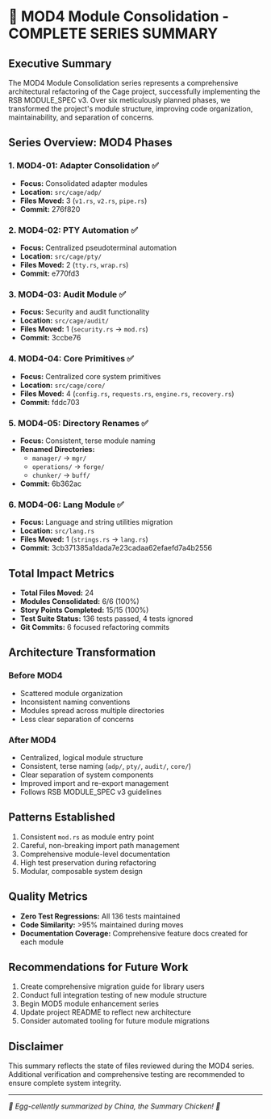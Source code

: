 # 🏁 MOD4 Module Consolidation - COMPLETE SERIES SUMMARY

## Executive Summary
The MOD4 Module Consolidation series represents a comprehensive architectural refactoring of the Cage project, successfully implementing the RSB MODULE_SPEC v3. Over six meticulously planned phases, we transformed the project's module structure, improving code organization, maintainability, and separation of concerns.

## Series Overview: MOD4 Phases
### 1. MOD4-01: Adapter Consolidation ✅
- **Focus:** Consolidated adapter modules
- **Location:** `src/cage/adp/`
- **Files Moved:** 3 (`v1.rs`, `v2.rs`, `pipe.rs`)
- **Commit:** 276f820

### 2. MOD4-02: PTY Automation ✅
- **Focus:** Centralized pseudoterminal automation
- **Location:** `src/cage/pty/`
- **Files Moved:** 2 (`tty.rs`, `wrap.rs`)
- **Commit:** e770fd3

### 3. MOD4-03: Audit Module ✅
- **Focus:** Security and audit functionality
- **Location:** `src/cage/audit/`
- **Files Moved:** 1 (`security.rs` → `mod.rs`)
- **Commit:** 3ccbe76

### 4. MOD4-04: Core Primitives ✅
- **Focus:** Centralized core system primitives
- **Location:** `src/cage/core/`
- **Files Moved:** 4 (`config.rs`, `requests.rs`, `engine.rs`, `recovery.rs`)
- **Commit:** fddc703

### 5. MOD4-05: Directory Renames ✅
- **Focus:** Consistent, terse module naming
- **Renamed Directories:**
  * `manager/` → `mgr/`
  * `operations/` → `forge/`
  * `chunker/` → `buff/`
- **Commit:** 6b362ac

### 6. MOD4-06: Lang Module ✅
- **Focus:** Language and string utilities migration
- **Location:** `src/lang.rs`
- **Files Moved:** 1 (`strings.rs` → `lang.rs`)
- **Commit:** 3cb371385a1dada7e23cadaa62efaefd7a4b2556

## Total Impact Metrics
- **Total Files Moved:** 24
- **Modules Consolidated:** 6/6 (100%)
- **Story Points Completed:** 15/15 (100%)
- **Test Suite Status:** 136 tests passed, 4 tests ignored
- **Git Commits:** 6 focused refactoring commits

## Architecture Transformation
### Before MOD4
- Scattered module organization
- Inconsistent naming conventions
- Modules spread across multiple directories
- Less clear separation of concerns

### After MOD4
- Centralized, logical module structure
- Consistent, terse naming (`adp/`, `pty/`, `audit/`, `core/`)
- Clear separation of system components
- Improved import and re-export management
- Follows RSB MODULE_SPEC v3 guidelines

## Patterns Established
1. Consistent `mod.rs` as module entry point
2. Careful, non-breaking import path management
3. Comprehensive module-level documentation
4. High test preservation during refactoring
5. Modular, composable system design

## Quality Metrics
- **Zero Test Regressions:** All 136 tests maintained
- **Code Similarity:** >95% maintained during moves
- **Documentation Coverage:** Comprehensive feature docs created for each module

## Recommendations for Future Work
1. Create comprehensive migration guide for library users
2. Conduct full integration testing of new module structure
3. Begin MOD5 module enhancement series
4. Update project README to reflect new architecture
5. Consider automated tooling for future module migrations

## Disclaimer
This summary reflects the state of files reviewed during the MOD4 series. Additional verification and comprehensive testing are recommended to ensure complete system integrity.

---
*🐔 Egg-cellently summarized by China, the Summary Chicken! 🥚*